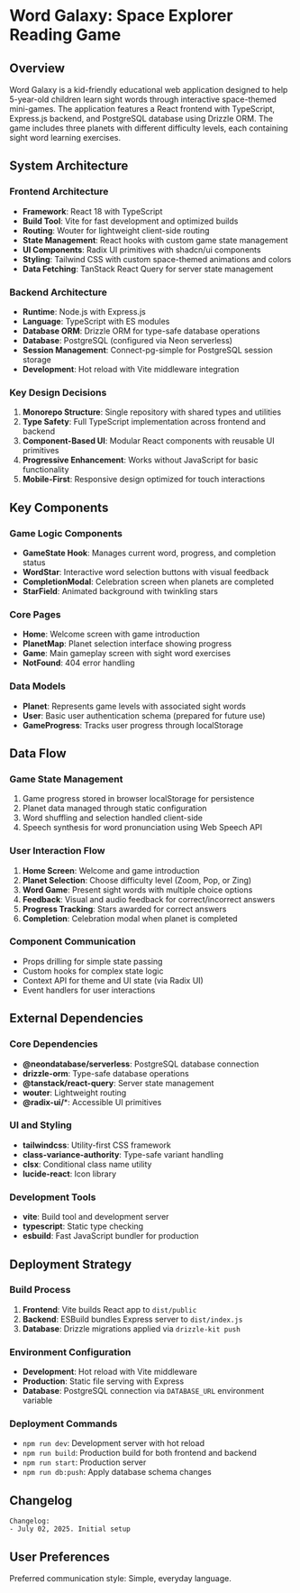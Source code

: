 # Word Galaxy: Space Explorer Reading Game

## Overview

Word Galaxy is a kid-friendly educational web application designed to help 5-year-old children learn sight words through interactive space-themed mini-games. The application features a React frontend with TypeScript, Express.js backend, and PostgreSQL database using Drizzle ORM. The game includes three planets with different difficulty levels, each containing sight word learning exercises.

## System Architecture

### Frontend Architecture
- **Framework**: React 18 with TypeScript
- **Build Tool**: Vite for fast development and optimized builds
- **Routing**: Wouter for lightweight client-side routing
- **State Management**: React hooks with custom game state management
- **UI Components**: Radix UI primitives with shadcn/ui components
- **Styling**: Tailwind CSS with custom space-themed animations and colors
- **Data Fetching**: TanStack React Query for server state management

### Backend Architecture
- **Runtime**: Node.js with Express.js
- **Language**: TypeScript with ES modules
- **Database ORM**: Drizzle ORM for type-safe database operations
- **Database**: PostgreSQL (configured via Neon serverless)
- **Session Management**: Connect-pg-simple for PostgreSQL session storage
- **Development**: Hot reload with Vite middleware integration

### Key Design Decisions
1. **Monorepo Structure**: Single repository with shared types and utilities
2. **Type Safety**: Full TypeScript implementation across frontend and backend
3. **Component-Based UI**: Modular React components with reusable UI primitives
4. **Progressive Enhancement**: Works without JavaScript for basic functionality
5. **Mobile-First**: Responsive design optimized for touch interactions

## Key Components

### Game Logic Components
- **GameState Hook**: Manages current word, progress, and completion status
- **WordStar**: Interactive word selection buttons with visual feedback
- **CompletionModal**: Celebration screen when planets are completed
- **StarField**: Animated background with twinkling stars

### Core Pages
- **Home**: Welcome screen with game introduction
- **PlanetMap**: Planet selection interface showing progress
- **Game**: Main gameplay screen with sight word exercises
- **NotFound**: 404 error handling

### Data Models
- **Planet**: Represents game levels with associated sight words
- **User**: Basic user authentication schema (prepared for future use)
- **GameProgress**: Tracks user progress through localStorage

## Data Flow

### Game State Management
1. Game progress stored in browser localStorage for persistence
2. Planet data managed through static configuration
3. Word shuffling and selection handled client-side
4. Speech synthesis for word pronunciation using Web Speech API

### User Interaction Flow
1. **Home Screen**: Welcome and game introduction
2. **Planet Selection**: Choose difficulty level (Zoom, Pop, or Zing)
3. **Word Game**: Present sight words with multiple choice options
4. **Feedback**: Visual and audio feedback for correct/incorrect answers
5. **Progress Tracking**: Stars awarded for correct answers
6. **Completion**: Celebration modal when planet is completed

### Component Communication
- Props drilling for simple state passing
- Custom hooks for complex state logic
- Context API for theme and UI state (via Radix UI)
- Event handlers for user interactions

## External Dependencies

### Core Dependencies
- **@neondatabase/serverless**: PostgreSQL database connection
- **drizzle-orm**: Type-safe database operations
- **@tanstack/react-query**: Server state management
- **wouter**: Lightweight routing
- **@radix-ui/***: Accessible UI primitives

### UI and Styling
- **tailwindcss**: Utility-first CSS framework
- **class-variance-authority**: Type-safe variant handling
- **clsx**: Conditional class name utility
- **lucide-react**: Icon library

### Development Tools
- **vite**: Build tool and development server
- **typescript**: Static type checking
- **esbuild**: Fast JavaScript bundler for production

## Deployment Strategy

### Build Process
1. **Frontend**: Vite builds React app to `dist/public`
2. **Backend**: ESBuild bundles Express server to `dist/index.js`
3. **Database**: Drizzle migrations applied via `drizzle-kit push`

### Environment Configuration
- **Development**: Hot reload with Vite middleware
- **Production**: Static file serving with Express
- **Database**: PostgreSQL connection via `DATABASE_URL` environment variable

### Deployment Commands
- `npm run dev`: Development server with hot reload
- `npm run build`: Production build for both frontend and backend
- `npm run start`: Production server
- `npm run db:push`: Apply database schema changes

## Changelog

```
Changelog:
- July 02, 2025. Initial setup
```

## User Preferences

Preferred communication style: Simple, everyday language.